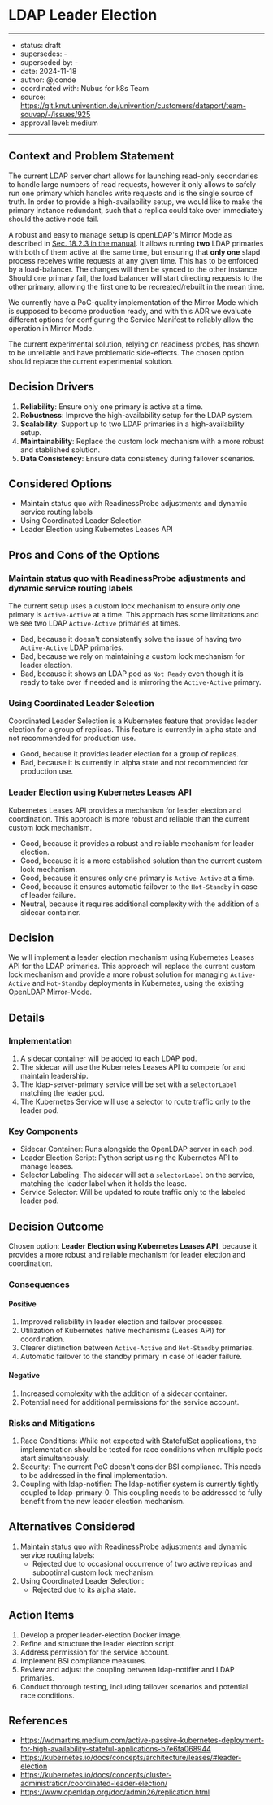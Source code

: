 # LDAP Leader Election

---

- status: draft
- supersedes: -
- superseded by: -
- date: 2024-11-18
- author: @jconde
- coordinated with: Nubus for k8s Team
- source: https://git.knut.univention.de/univention/customers/dataport/team-souvap/-/issues/925
- approval level: medium

---

## Context and Problem Statement

The current LDAP server chart allows for launching read-only secondaries to
handle large numbers of read requests, however it only allows to safely run one
primary which handles write requests and is the single source of truth.
In order to provide a high-availability setup, we would like to make the
primary instance redundant, such that a replica could take over immediately
should the active node fail.

A robust and easy to manage setup is openLDAP's Mirror Mode as described in [Sec. 18.2.3 in the manual](https://www.openldap.org/doc/admin25/replication.html).
It allows running **two** LDAP primaries with both of them active at the same time,
but ensuring that **only one** slapd process receives write requests at any given time.
This has to be enforced by a load-balancer.
The changes will then be synced to the other instance.
Should one primary fail, the load balancer will start directing requests to the other primary, allowing the first one to be recreated/rebuilt in the mean time.

We currently have a PoC-quality implementation of the Mirror Mode which is
supposed to become production ready, and with this ADR we evaluate different
options for configuring the Service Manifest to reliably allow the operation
in Mirror Mode.

The current experimental solution, relying on readiness probes, has shown to be
unreliable and have problematic side-effects.
The chosen option should replace the current experimental solution.

## Decision Drivers

1. **Reliability**: Ensure only one primary is active at a time.
1. **Robustness**: Improve the high-availability setup for the LDAP system.
1. **Scalability**: Support up to two LDAP primaries in a high-availability setup.
1. **Maintainability**: Replace the custom lock mechanism with a more robust and stablished solution.
1. **Data Consistency**: Ensure data consistency during failover scenarios.

## Considered Options

- Maintain status quo with ReadinessProbe adjustments and dynamic service routing labels
- Using Coordinated Leader Selection
- Leader Election using Kubernetes Leases API

## Pros and Cons of the Options

### Maintain status quo with ReadinessProbe adjustments and dynamic service routing labels

The current setup uses a custom lock mechanism to ensure only one primary is `Active-Active` at a time. This approach has some limitations and we see two LDAP `Active-Active` primaries at times.

- Bad, because it doesn't consistently solve the issue of having two `Active-Active` LDAP primaries.
- Bad, because we rely on maintaining a custom lock mechanism for leader election.
- Bad, because it shows an LDAP pod as `Not Ready` even though it is ready to take over if needed and is mirroring the `Active-Active` primary.

### Using Coordinated Leader Selection

Coordinated Leader Selection is a Kubernetes feature that provides leader election for a group of replicas. This feature is currently in alpha state and not recommended for production use.

- Good, because it provides leader election for a group of replicas.
- Bad, because it is currently in alpha state and not recommended for production use.

### Leader Election using Kubernetes Leases API

Kubernetes Leases API provides a mechanism for leader election and coordination. This approach is more robust and reliable than the current custom lock mechanism.

- Good, because it provides a robust and reliable mechanism for leader election.
- Good, because it is a more established solution than the current custom lock mechanism.
- Good, because it ensures only one primary is `Active-Active` at a time.
- Good, because it ensures automatic failover to the `Hot-Standby` in case of leader failure.
- Neutral, because it requires additional complexity with the addition of a sidecar container.

## Decision

We will implement a leader election mechanism using Kubernetes Leases API for
the LDAP primaries. This approach will replace the current custom lock
mechanism and provide a more robust solution for managing `Active-Active` and
`Hot-Standby` deployments in Kubernetes, using the existing OpenLDAP Mirror-Mode.

## Details

### Implementation

1. A sidecar container will be added to each LDAP pod.
1. The sidecar will use the Kubernetes Leases API to compete for and maintain leadership.
1. The ldap-server-primary service will be set with a `selectorLabel` matching the leader pod.
1. The Kubernetes Service will use a selector to route traffic only to the leader pod.

### Key Components

- Sidecar Container: Runs alongside the OpenLDAP server in each pod.
- Leader Election Script: Python script using the Kubernetes API to manage leases.
- Selector Labeling: The sidecar will set a `selectorLabel` on the service, matching the leader label when it holds the lease.
- Service Selector: Will be updated to route traffic only to the labeled leader pod.

## Decision Outcome

Chosen option: **Leader Election using Kubernetes Leases API**, because it
provides a more robust and reliable mechanism for leader election and coordination.

### Consequences

#### Positive

1. Improved reliability in leader election and failover processes.
1. Utilization of Kubernetes native mechanisms (Leases API) for coordination.
1. Clearer distinction between `Active-Active` and `Hot-Standby` primaries.
1. Automatic failover to the standby primary in case of leader failure.

#### Negative

1. Increased complexity with the addition of a sidecar container.
1. Potential need for additional permissions for the service account.

### Risks and Mitigations

1. Race Conditions: While not expected with StatefulSet applications, the implementation should be tested for race conditions when multiple pods start simultaneously.
1. Security: The current PoC doesn't consider BSI compliance. This needs to be addressed in the final implementation.
1. Coupling with ldap-notifier: The ldap-notifier system is currently tightly coupled to ldap-primary-0. This coupling needs to be addressed to fully benefit from the new leader election mechanism.

## Alternatives Considered

1. Maintain status quo with ReadinessProbe adjustments and dynamic service routing labels:
   - Rejected due to occasional occurrence of two active replicas and suboptimal custom lock mechanism.
1. Using Coordinated Leader Selection:
   - Rejected due to its alpha state.

## Action Items

1. Develop a proper leader-election Docker image.
1. Refine and structure the leader election script.
1. Address permission for the service account.
1. Implement BSI compliance measures.
1. Review and adjust the coupling between ldap-notifier and LDAP primaries.
1. Conduct thorough testing, including failover scenarios and potential race conditions.

## References

- https://wdmartins.medium.com/active-passive-kubernetes-deployment-for-high-availability-stateful-applications-b7e6fa068944
- https://kubernetes.io/docs/concepts/architecture/leases/#leader-election
- https://kubernetes.io/docs/concepts/cluster-administration/coordinated-leader-election/
- https://www.openldap.org/doc/admin26/replication.html
